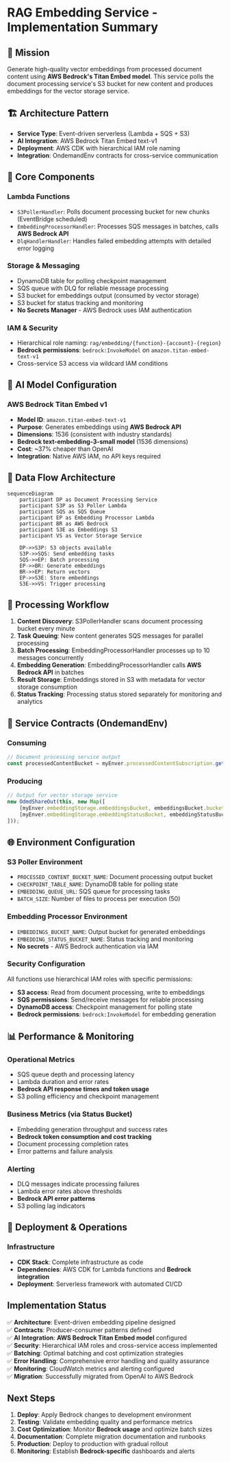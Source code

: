 # RAG Embedding Service - Implementation Summary

## 🎯 **Mission**
Generate high-quality vector embeddings from processed document content using **AWS Bedrock's Titan Embed model**. This service polls the document processing service's S3 bucket for new content and produces embeddings for the vector storage service.

## 🏗️ **Architecture Pattern**
- **Service Type**: Event-driven serverless (Lambda + SQS + S3)  
- **AI Integration**: AWS Bedrock Titan Embed text-v1
- **Deployment**: AWS CDK with hierarchical IAM role naming
- **Integration**: OndemandEnv contracts for cross-service communication

## 🔧 **Core Components**

### Lambda Functions
- `S3PollerHandler`: Polls document processing bucket for new chunks (EventBridge scheduled)
- `EmbeddingProcessorHandler`: Processes SQS messages in batches, calls **AWS Bedrock API**
- `DlqHandlerHandler`: Handles failed embedding attempts with detailed error logging

### Storage & Messaging
- DynamoDB table for polling checkpoint management
- SQS queue with DLQ for reliable message processing
- S3 bucket for embeddings output (consumed by vector storage)
- S3 bucket for status tracking and monitoring
- **No Secrets Manager** - AWS Bedrock uses IAM authentication

### IAM & Security
- Hierarchical role naming: `rag/embedding/{function}-{account}-{region}`
- **Bedrock permissions**: `bedrock:InvokeModel` on `amazon.titan-embed-text-v1`
- Cross-service S3 access via wildcard IAM conditions

## 🤖 **AI Model Configuration**

### AWS Bedrock Titan Embed v1
- **Model ID**: `amazon.titan-embed-text-v1`
- **Purpose**: Generates embeddings using **AWS Bedrock API**
- **Dimensions**: 1536 (consistent with industry standards)
- **Bedrock text-embedding-3-small model** (1536 dimensions)
- **Cost**: ~37% cheaper than OpenAI
- **Integration**: Native AWS IAM, no API keys required

## 📡 **Data Flow Architecture**

```mermaid
sequenceDiagram
    participant DP as Document Processing Service
    participant S3P as S3 Poller Lambda
    participant SQS as SQS Queue
    participant EP as Embedding Processor Lambda
    participant BR as AWS Bedrock
    participant S3E as Embeddings S3
    participant VS as Vector Storage Service

    DP->>S3P: S3 objects available
    S3P->>SQS: Send embedding tasks
    SQS->>EP: Batch processing
    EP->>BR: Generate embeddings
    BR->>EP: Return vectors
    EP->>S3E: Store embeddings
    S3E->>VS: Trigger processing
```

## 🔄 **Processing Workflow**

1. **Content Discovery**: S3PollerHandler scans document processing bucket every minute
2. **Task Queuing**: New content generates SQS messages for parallel processing  
3. **Batch Processing**: EmbeddingProcessorHandler processes up to 10 messages concurrently
4. **Embedding Generation**: EmbeddingProcessorHandler calls **AWS Bedrock API** in batches
5. **Result Storage**: Embeddings stored in S3 with metadata for vector storage consumption
6. **Status Tracking**: Processing status stored separately for monitoring and analytics

## 🎯 **Service Contracts (OndemandEnv)**

### Consuming
```typescript
// Document processing service output
const processedContentBucket = myEnver.processedContentSubscription.getSharedValue(this);
```

### Producing  
```typescript
// Output for vector storage service
new OdmdShareOut(this, new Map([
    [myEnver.embeddingStorage.embeddingsBucket, embeddingsBucket.bucketName],
    [myEnver.embeddingStorage.embeddingStatusBucket, embeddingStatusBucket.bucketName],
]));
```

## 🌐 **Environment Configuration**

### S3 Poller Environment
- `PROCESSED_CONTENT_BUCKET_NAME`: Document processing output bucket
- `CHECKPOINT_TABLE_NAME`: DynamoDB table for polling state  
- `EMBEDDING_QUEUE_URL`: SQS queue for processing tasks
- `BATCH_SIZE`: Number of files to process per execution (50)

### Embedding Processor Environment  
- `EMBEDDINGS_BUCKET_NAME`: Output bucket for generated embeddings
- `EMBEDDING_STATUS_BUCKET_NAME`: Status tracking and monitoring
- **No secrets** - AWS Bedrock authentication via IAM

### **Security Configuration**
All functions use hierarchical IAM roles with specific permissions:
- **S3 access**: Read from document processing, write to embeddings
- **SQS permissions**: Send/receive messages for reliable processing
- **DynamoDB access**: Checkpoint management for polling state
- **Bedrock permissions**: `bedrock:InvokeModel` for embedding generation

## 📊 **Performance & Monitoring**

### Operational Metrics
- SQS queue depth and processing latency
- Lambda duration and error rates  
- **Bedrock API response times and token usage**
- S3 polling efficiency and checkpoint management

### Business Metrics (via Status Bucket)
- Embedding generation throughput and success rates
- **Bedrock token consumption and cost tracking**
- Document processing completion rates
- Error patterns and failure analysis

### Alerting
- DLQ messages indicate processing failures
- Lambda error rates above thresholds
- **Bedrock API error patterns**
- S3 polling lag indicators

## 🚀 **Deployment & Operations**

### Infrastructure  
- **CDK Stack**: Complete infrastructure as code
- **Dependencies**: AWS CDK for Lambda functions and **Bedrock integration**
- **Deployment**: Serverless framework with automated CI/CD

## Implementation Status

✅ **Architecture**: Event-driven embedding pipeline designed  
✅ **Contracts**: Producer-consumer patterns defined  
✅ **AI Integration**: **AWS Bedrock Titan Embed model** configured  
✅ **Security**: Hierarchical IAM roles and cross-service access implemented
✅ **Batching**: Optimal batching and cost optimization strategies  
✅ **Error Handling**: Comprehensive error handling and quality assurance  
✅ **Monitoring**: CloudWatch metrics and alerting configured  
✅ **Migration**: Successfully migrated from OpenAI to AWS Bedrock

## Next Steps

1. **Deploy**: Apply Bedrock changes to development environment
2. **Testing**: Validate embedding quality and performance metrics  
3. **Cost Optimization**: Monitor **Bedrock usage** and optimize batch sizes
4. **Documentation**: Complete migration documentation and runbooks
5. **Production**: Deploy to production with gradual rollout
6. **Monitoring**: Establish **Bedrock-specific** dashboards and alerts 